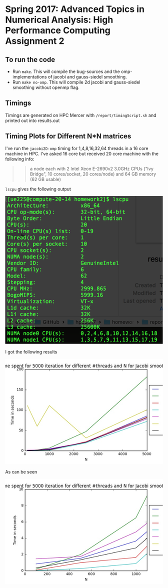 # Spring 2017: Advanced Topics in Numerical Analysis: High Performance Computing Assignment 2

## To run the code
- Run `make`. This will compile the bug-sources and the omp-implementations of jacobi and gauss-siedel smoothing. 
- Run `make no-omp`. This will compile 2d jacobi and gauss-siedel smoothing without openmp flag. 

## Timings 
Timings are generated on HPC Mercer with  `/report/timingScript.sh` and printed out into results.out

## Timing Plots for Different N*N matrices
 I've run the `jacobi2D-omp` timing for 1,4,8,16,32,64 threads in a 16 core machine in HPC. I've asked 16 core but received 20 core machine with the following info:

>>a node each with 2 Intel Xeon E-2690v2 3.0GHz CPUs ("Ivy Bridge", 10 cores/socket, 20 cores/node) and 64 GB memory (62 GB usable)

`lscpu` gives the following output

![lscpu](report/lscpu.jpg)


I got the following results

![Jacobiall](report/Jacobiall.jpg)

As can be seen

![JacobiSmall](report/JacobiSmall.jpg)



